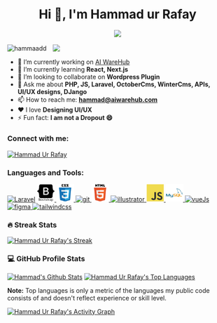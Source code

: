 
<h1 align="center">Hi 👋, I'm Hammad ur Rafay</h1>
<p align="center">
  <a href="https://github.com/hammaadd">
    <img src="https://readme-typing-svg.demolab.com/?lines=Full-stack%20web%20developer;Experienced%20UI%2FUX%20Designer;4%2B%20years%20of%20coding%20experience;Always%20learning%20new%20things;%20From%20Rahim%20Yar%20Khan%20Pakistan&font=Fira%20Code&center=true&width=440&height=45&color=ffffff&vCenter=true&pause=1000&size=22" /></a>
</p>
<img width="400" align="right" src="https://media.giphy.com/media/FPbnShq1h1IS5FQyPD/giphy.gif">
<p align="left"> <img src="https://komarev.com/ghpvc/?username=hammaadd&label=Profile%20views&color=0e75b6&style=flat" alt="hammaadd" /> </p>


- 🔭 I’m currently working on [AI WareHub](https://www.aiwarehub.com/)
- 🌱 I’m currently learning **React, Next.js**
- 🤝 I’m looking to collaborate on **Wordpress Plugin**
- 💬 Ask me about **PHP, JS, Laravel, OctoberCms, WinterCms, APIs, UI/UX designs, DJango**
- 📫 How to reach me: **hammad@aiwarehub.com**
- ❤️ I love **Designing UI/UX**
- ⚡ Fun fact: **I am not a Dropout 😄**

<h3 align="left">Connect with me:</h3>
<p align="left">

<a href="https://www.linkedin.com/in/hammadurrafay" target="blank"><img align="center" src="https://raw.githubusercontent.com/rahuldkjain/github-profile-readme-generator/master/src/images/icons/Social/linked-in-alt.svg" alt="Hammad Ur Rafay" height="30" width="40" /></a>
</p>


<h3 align="left">Languages and Tools:</h3>

<p align="left"> <a href="https://laravel.com/" target="_blank" rel="noreferrer"> <img src="https://upload.wikimedia.org/wikipedia/commons/thumb/9/9a/Laravel.svg/1200px-Laravel.svg.png" alt="Laravel" width="40" height="40"/></a> <a href="https://getbootstrap.com" target="_blank" rel="noreferrer"> <img src="https://raw.githubusercontent.com/devicons/devicon/master/icons/bootstrap/bootstrap-plain-wordmark.svg" alt="bootstrap" width="40" height="40"/> </a> <a href="https://www.w3schools.com/css/" target="_blank" rel="noreferrer"> <img src="https://raw.githubusercontent.com/devicons/devicon/master/icons/css3/css3-original-wordmark.svg" alt="css3" width="40" height="40"/> </a><a href="https://git-scm.com/" target="_blank" rel="noreferrer"> <img src="https://www.vectorlogo.zone/logos/git-scm/git-scm-icon.svg" alt="git" width="40" height="40"/> </a><a href="https://www.w3.org/html/" target="_blank" rel="noreferrer"> <img src="https://raw.githubusercontent.com/devicons/devicon/master/icons/html5/html5-original-wordmark.svg" alt="html5" width="40" height="40"/> </a> <a href="https://www.adobe.com/in/products/illustrator.html" target="_blank" rel="noreferrer"> <img src="https://www.vectorlogo.zone/logos/adobe_illustrator/adobe_illustrator-icon.svg" alt="illustrator" width="40" height="40"/> </a><a href="https://developer.mozilla.org/en-US/docs/Web/JavaScript" target="_blank" rel="noreferrer"> <img src="https://raw.githubusercontent.com/devicons/devicon/master/icons/javascript/javascript-original.svg" alt="javascript" width="40" height="40"/> </a><a href="https://www.mysql.com/" target="_blank" rel="noreferrer"> <img src="https://raw.githubusercontent.com/devicons/devicon/master/icons/mysql/mysql-original-wordmark.svg" alt="mysql" width="40" height="40"/> </a><a href="https://vuejs.org/" target="_blank" rel="noreferrer"> <img src="https://upload.wikimedia.org/wikipedia/commons/thumb/9/95/Vue.js_Logo_2.svg/2367px-Vue.js_Logo_2.svg.png" alt="vueJs" width="40" height="40"/> </a><a href="www.figma.com" target="_blank" rel="noreferrer"> <img src="https://upload.wikimedia.org/wikipedia/commons/3/33/Figma-logo.svg" alt="figma" width="40" height="40"/> </a><a href="https://tailwindcss.com/" target="_blank" rel="noreferrer"> <img src="https://upload.wikimedia.org/wikipedia/commons/thumb/d/d5/Tailwind_CSS_Logo.svg/2048px-Tailwind_CSS_Logo.svg.png" alt="tailwindcss" width="40" height="40"/> </a>
  
<h3>🔥 Streak Stats</h3>
  <p>
    <a href="https://github.com/hammaadd">
      <img alt="Hammad Ur Rafay's Streak" src="https://streak-stats.demolab.com/?user=hammaadd&theme=monokai-metallian&hide_border=true"/>
    </a>
  </p>
  
   <h3>💻 GitHub Profile Stats</h3>

  <a href="https://github.com/hammaadd"><img alt="Hammad's Github Stats" src="https://denvercoder1-github-readme-stats.vercel.app/api/?username=hammaadd&show_icons=true&include_all_commits=true&count_private=true&theme=react&hide_border=true&bg_color=1F222E&title_color=F85D7F&icon_color=F8D866" height="192px"/></a>
  <a href="https://github.com/hammaadd"><img alt="Hammad Ur Rafay's Top Languages" src="https://denvercoder1-github-readme-stats.vercel.app/api/top-langs/?username=hammaadd&langs_count=8&layout=compact&theme=react&hide_border=true&bg_color=1F222E&title_color=F85D7F&icon_color=F8D866&hide=Jupyter%20Notebook,Roff" height="192px"/></a>
  <br/>
  
 <b>Note:</b> Top languages is only a metric of the languages my public code consists of and doesn't reflect experience or skill level.
  

  <a href="https://github.com/hammaadd"><img alt="Hammad Ur Rafay's Activity Graph" src="https://github-readme-activity-graph.cyclic.app/graph/?username=hammaadd&bg_color=1F222E&color=F8D866&line=F85D7F&point=FFFFFF&hide_border=true" /></a>
  
  


